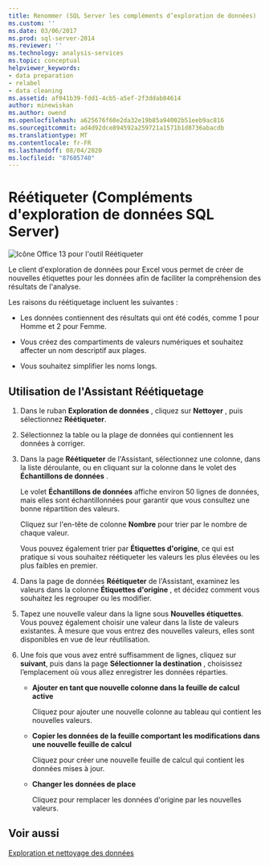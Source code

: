 ```yaml
---
title: Renommer (SQL Server les compléments d’exploration de données) | Microsoft Docs
ms.custom: ''
ms.date: 03/06/2017
ms.prod: sql-server-2014
ms.reviewer: ''
ms.technology: analysis-services
ms.topic: conceptual
helpviewer_keywords:
- data preparation
- relabel
- data cleaning
ms.assetid: af041b39-fdd1-4cb5-a5ef-2f3ddab84614
author: minewiskan
ms.author: owend
ms.openlocfilehash: a625676f60e2da32e19b85a94002b51eeb9ac816
ms.sourcegitcommit: ad4d92dce894592a259721a1571b1d8736abacdb
ms.translationtype: MT
ms.contentlocale: fr-FR
ms.lasthandoff: 08/04/2020
ms.locfileid: "87605740"
---
```

# <a name="relabel-sql-server-data-mining-add-ins"></a>Réétiqueter (Compléments d'exploration de données SQL Server)
  ![Icône Office 13 pour l'outil Réétiqueter](media/dm13-relabel.gif "Icône Office 13 pour l'outil Réétiqueter")

 Le client d'exploration de données pour Excel vous permet de créer de nouvelles étiquettes pour les données afin de faciliter la compréhension des résultats de l'analyse.

 Les raisons du réétiquetage incluent les suivantes :

-   Les données contiennent des résultats qui ont été codés, comme 1 pour Homme et 2 pour Femme.

-   Vous créez des compartiments de valeurs numériques et souhaitez affecter un nom descriptif aux plages.

-   Vous souhaitez simplifier les noms longs.

## <a name="using-the-relabel-wizard"></a>Utilisation de l'Assistant Réétiquetage

1.  Dans le ruban **Exploration de données** , cliquez sur **Nettoyer** , puis sélectionnez **Réétiqueter**.

2.  Sélectionnez la table ou la plage de données qui contiennent les données à corriger.

3.  Dans la page **Réétiqueter** de l'Assistant, sélectionnez une colonne, dans la liste déroulante, ou en cliquant sur la colonne dans le volet des **Échantillons de données** .

     Le volet **Échantillons de données** affiche environ 50 lignes de données, mais elles sont échantillonnées pour garantir que vous consultez une bonne répartition des valeurs.

     Cliquez sur l'en-tête de colonne **Nombre** pour trier par le nombre de chaque valeur.

     Vous pouvez également trier par **Étiquettes d'origine**, ce qui est pratique si vous souhaitez réétiqueter les valeurs les plus élevées ou les plus faibles en premier.

4.  Dans la page de données **Réétiqueter** de l'Assistant, examinez les valeurs dans la colonne **Étiquettes d'origine** , et décidez comment vous souhaitez les regrouper ou les modifier.

5.  Tapez une nouvelle valeur dans la ligne sous **Nouvelles étiquettes**. Vous pouvez également choisir une valeur dans la liste de valeurs existantes. À mesure que vous entrez des nouvelles valeurs, elles sont disponibles en vue de leur réutilisation.

6.  Une fois que vous avez entré suffisamment de lignes, cliquez sur **suivant**, puis dans la page **Sélectionner la destination** , choisissez l’emplacement où vous allez enregistrer les données réparties.

    -   **Ajouter en tant que nouvelle colonne dans la feuille de calcul active**

         Cliquez pour ajouter une nouvelle colonne au tableau qui contient les nouvelles valeurs.

    -   **Copier les données de la feuille comportant les modifications dans une nouvelle feuille de calcul**

         Cliquez pour créer une nouvelle feuille de calcul qui contient les données mises à jour.

    -   **Changer les données de place**

         Cliquez pour remplacer les données d'origine par les nouvelles valeurs.

## <a name="see-also"></a>Voir aussi
 [Exploration et nettoyage des données](exploring-and-cleaning-data.md)


